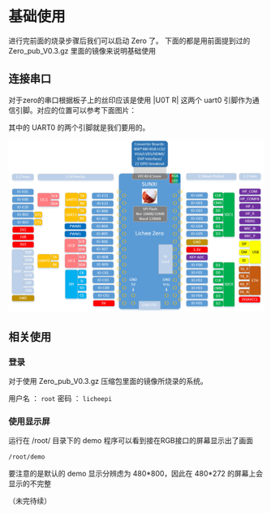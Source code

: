 # 基础使用

进行完前面的烧录步骤后我们可以启动 Zero 了。
下面的都是用前面提到过的 Zero_pub_V0.3.gz 里面的镜像来说明基础使用

## 连接串口

对于zero的串口根据板子上的丝印应该是使用 |U0T R| 这两个 uart0 引脚作为通信引脚。对应的位置可以参考下面图片：

其中的 UART0 的两个引脚就是我们要用的。

![](./../static/start/board_intro_1.png)

## 相关使用

### 登录

对于使用 Zero_pub_V0.3.gz 压缩包里面的镜像所烧录的系统。

用户名 ： `root`
密码   ： `licheepi`

### 使用显示屏

运行在 /root/ 目录下的 demo 程序可以看到接在RGB接口的屏幕显示出了画面

```bash
/root/demo
```

要注意的是默认的 demo 显示分辨虑为 480\*800，因此在 480\*272 的屏幕上会显示的不完整

（未完待续）